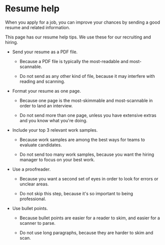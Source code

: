 # Resume help

When you apply for a job, you can improve your chances by sending a good resume and related information.

This page has our resume help tips. We use these for our recruiting and hiring.

* Send your resume as a PDF file.

  * Because a PDF file is typically the most-readable and most-scannable.

  * Do not send as any other kind of file, because it may interfere with reading and scanning.

* Format your resume as one page.

  * Because one page is the most-skimmable and most-scannable in order to land an interview. 

  * Do not send more than one page, unless you have extensive extras and you know what you're doing.

* Include your top 3 relevant work samples.

  * Because work samples are among the best ways for teams to evaluate candidates.

  * Do not send too many work samples, because you want the hiring manager to focus on your best work.

* Use a proofreader.

  * Because you want a second set of eyes in order to look for errors or unclear areas.

  * Do not skip this step, because it's so important to being professional.

* Use bullet points. 

  * Because bullet points are easier for a reader to skim, and easier for a scanner to parse.

  * Do not use long paragraphs, because they are harder to skim and scan.


